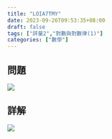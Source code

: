 ```yaml
---
title: "LOIA7TMY"
date: 2023-09-26T09:53:35+08:00
draft: false
tags: ["評量2","對數與對數律(1)"]
categories: ["數學"]
---
```

<!--more-->

## 問題
<img src="/posts/solution/LOIA7TMY-q.png">

## 詳解
<img src="/posts/solution/LOIA7TMY-sol.png">
